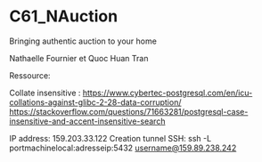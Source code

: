 # C61_NAuction
Bringing authentic auction to your home

Nathaelle Fournier et Quoc Huan Tran

Ressource:

Collate insensitive :
https://www.cybertec-postgresql.com/en/icu-collations-against-glibc-2-28-data-corruption/
https://stackoverflow.com/questions/71663281/postgresql-case-insensitive-and-accent-insensitive-search



IP address: 159.203.33.122
Creation tunnel SSH: ssh -L portmachinelocal:adresseip:5432 username@159.89.238.242
